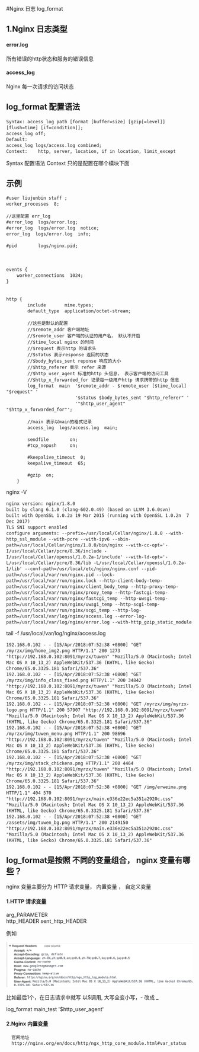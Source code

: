 #Nginx 日志 log_format

## 1.Nginx 日志类型

#### error.log
所有错误的http状态和服务的错误信息

#### access_log
Nginx 每一次请求的访问状态


## log_format 配置语法

    Syntax:	access_log path [format [buffer=size] [gzip[=level]] [flush=time] [if=condition]];
    access_log off;
    Default:	
    access_log logs/access.log combined;
    Context:	http, server, location, if in location, limit_except
    
    
Syntax 配置语法
Context 只的是配置在哪个模块下面
## 示例



    #user liujunbin staff ;
    worker_processes  8;
    
    //这里配置 err_log
    #error_log  logs/error.log;
    #error_log  logs/error.log  notice;
    error_log  logs/error.log  info;
    
    #pid        logs/nginx.pid;
    
    
    
    events {
        worker_connections  1024;
    }
    
    
    http {
            include       mime.types;
            default_type  application/octet-stream;
        
            //这些是默认的配置
            //$remote_addr 客户端地址
            //$remote_user 客户端的认证的用户名， 默认不开启
            //$time_local nginx 的时间
            //$request 表示http 的请求头
            //$status 表示response 返回的状态
            //$body_bytes_sent reponse 响应的大小
            //$http_referer 表示 refer 来源 
            //$http_user_agent 标准的http 头信息， 表示客户端的访问工具
            //$http_x_forwarded_for 记录每一级用户http 请求携带的http 信息
            log_format  main  '$remote_addr - $remote_user [$time_local] "$request" '
                              '$status $body_bytes_sent "$http_referer" '
                              '"$http_user_agent" "$http_x_forwarded_for"';
        
            //main 表示以main的格式记录
            access_log  logs/access.log  main;
        
            sendfile        on;
            #tcp_nopush     on;
        
            #keepalive_timeout  0;
            keepalive_timeout  65;
        
            #gzip  on;
        }

nginx -V

    nginx version: nginx/1.8.0
    built by clang 6.1.0 (clang-602.0.49) (based on LLVM 3.6.0svn)
    built with OpenSSL 1.0.2a 19 Mar 2015 (running with OpenSSL 1.0.2n  7 Dec 2017)
    TLS SNI support enabled
    configure arguments: --prefix=/usr/local/Cellar/nginx/1.8.0 --with-http_ssl_module --with-pcre --with-ipv6 --sbin-path=/usr/local/Cellar/nginx/1.8.0/bin/nginx --with-cc-opt='-I/usr/local/Cellar/pcre/8.36/include -I/usr/local/Cellar/openssl/1.0.2a-1/include' --with-ld-opt='-L/usr/local/Cellar/pcre/8.36/lib -L/usr/local/Cellar/openssl/1.0.2a-1/lib' --conf-path=/usr/local/etc/nginx/nginx.conf --pid-path=/usr/local/var/run/nginx.pid --lock-path=/usr/local/var/run/nginx.lock --http-client-body-temp-path=/usr/local/var/run/nginx/client_body_temp --http-proxy-temp-path=/usr/local/var/run/nginx/proxy_temp --http-fastcgi-temp-path=/usr/local/var/run/nginx/fastcgi_temp --http-uwsgi-temp-path=/usr/local/var/run/nginx/uwsgi_temp --http-scgi-temp-path=/usr/local/var/run/nginx/scgi_temp --http-log-path=/usr/local/var/log/nginx/access.log --error-log-path=/usr/local/var/log/nginx/error.log --with-http_gzip_static_module        
            
tail -f /usr/local/var/log/nginx/access.log
        
    192.168.0.102 - - [15/Apr/2018:07:52:38 +0800] "GET /myrzx/img/home_img2.png HTTP/1.1" 200 1273 "http://192.168.0.102:8091/myrzx/tuwen" "Mozilla/5.0 (Macintosh; Intel Mac OS X 10_13_2) AppleWebKit/537.36 (KHTML, like Gecko) Chrome/65.0.3325.181 Safari/537.36"
    192.168.0.102 - - [15/Apr/2018:07:52:38 +0800] "GET /myrzx/img/info_class_fixed.png HTTP/1.1" 200 34842 "http://192.168.0.102:8091/myrzx/tuwen" "Mozilla/5.0 (Macintosh; Intel Mac OS X 10_13_2) AppleWebKit/537.36 (KHTML, like Gecko) Chrome/65.0.3325.181 Safari/537.36"
    192.168.0.102 - - [15/Apr/2018:07:52:38 +0800] "GET /myrzx/img/myrzx-logo.png HTTP/1.1" 200 57907 "http://192.168.0.102:8091/myrzx/tuwen" "Mozilla/5.0 (Macintosh; Intel Mac OS X 10_13_2) AppleWebKit/537.36 (KHTML, like Gecko) Chrome/65.0.3325.181 Safari/537.36"
    192.168.0.102 - - [15/Apr/2018:07:52:38 +0800] "GET /myrzx/img/tuwen_menu.png HTTP/1.1" 200 98696 "http://192.168.0.102:8091/myrzx/tuwen" "Mozilla/5.0 (Macintosh; Intel Mac OS X 10_13_2) AppleWebKit/537.36 (KHTML, like Gecko) Chrome/65.0.3325.181 Safari/537.36"
    192.168.0.102 - - [15/Apr/2018:07:52:38 +0800] "GET /myrzx/img/stack_chickena.png HTTP/1.1" 200 4464 "http://192.168.0.102:8091/myrzx/tuwen" "Mozilla/5.0 (Macintosh; Intel Mac OS X 10_13_2) AppleWebKit/537.36 (KHTML, like Gecko) Chrome/65.0.3325.181 Safari/537.36"
    192.168.0.102 - - [15/Apr/2018:07:52:38 +0800] "GET /img/erweima.png HTTP/1.1" 404 570 "http://192.168.0.102:8091/myrzx/main.e336e22ec5a351a2920c.css" "Mozilla/5.0 (Macintosh; Intel Mac OS X 10_13_2) AppleWebKit/537.36 (KHTML, like Gecko) Chrome/65.0.3325.181 Safari/537.36"
    192.168.0.102 - - [15/Apr/2018:07:52:38 +0800] "GET /assets/img/tuwen_bg.png HTTP/1.1" 200 2149150 "http://192.168.0.102:8091/myrzx/main.e336e22ec5a351a2920c.css" "Mozilla/5.0 (Macintosh; Intel Mac OS X 10_13_2) AppleWebKit/537.36 (KHTML, like Gecko) Chrome/65.0.3325.181 Safari/537.36"      
      
      
## log_format是按照 不同的变量组合， nginx 变量有哪些？

nginx 变量主要分为 HTTP 请求变量， 内置变量 ， 自定义变量

#### 1.HTTP 请求变量 

arg_PARAMETER  
http_HEADER
sent_http_HEADER

例如 

![request Header](../assets/nginx-1.png)


比如最后1个，在日志请求中就写 以$调用, 大写全变小写，- 改成 _

log_format main_test '$http_user_agent'
      
      
#### 2.Nginx 内置变量 

      官网地址
      http://nginx.org/en/docs/http/ngx_http_core_module.html#var_status

      